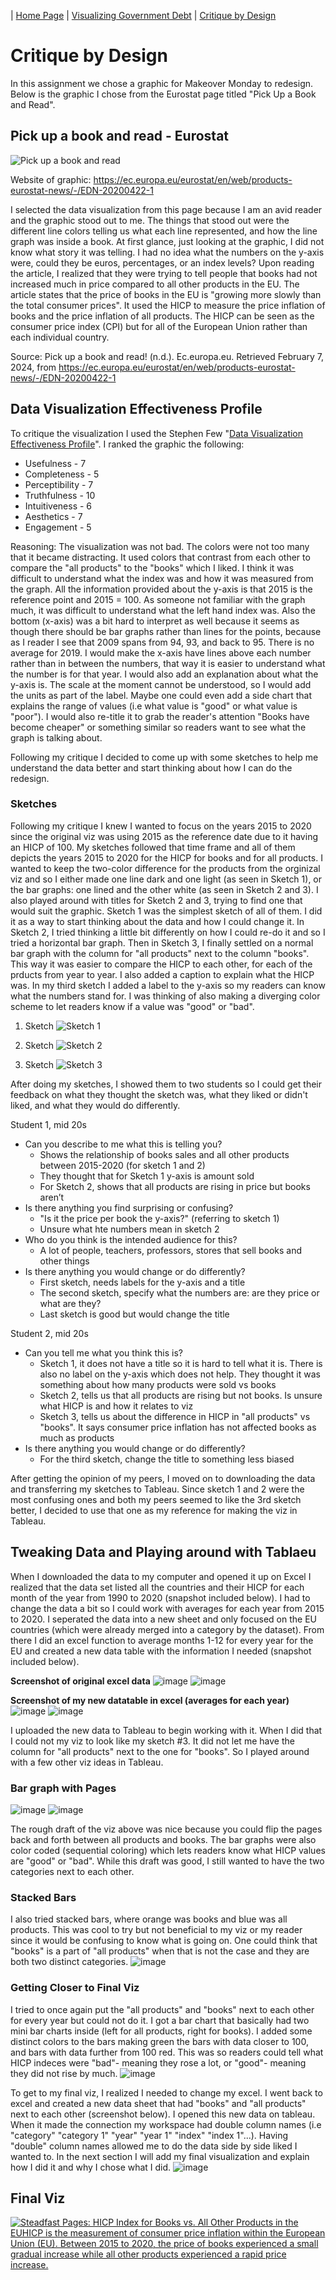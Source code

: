 | [Home Page](https://nataliah24.github.io/Hernandez-Berrios-Portfolio/) | [Visualizing Government Debt](datavisualization.md) | [Critique by Design](critiquebydesign.md)
# Critique by Design
In this assignment we chose a graphic for Makeover Monday to redesign. Below is the graphic I chose from the Eurostat page titled "Pick Up a Book and Read". 

## Pick up a book and read - Eurostat ##
![Pick up a book and read](https://github.com/nataliah24/Hernandez-Berrios-Portfolio/assets/156723081/9f0c4efc-713b-492d-9b98-04965dc31062)

Website of graphic: https://ec.europa.eu/eurostat/en/web/products-eurostat-news/-/EDN-20200422-1

I selected the data visualization from this page because I am an avid reader and the graphic stood out to me. The things that stood out were the different line colors telling us what each line represented, and how the line graph was inside a book. At first glance, just looking at the graphic, I did not know what story it was telling. I had no idea what the numbers on the y-axis were, could they be euros, percentages, or an index levels? Upon reading the article, I realized that they were trying to tell people that books had not increased much in price compared to all other products in the EU. The article states that the price of books in the EU is "growing more slowly than the total consumer prices". It used the HICP to measure the price inflation of books and the price inflation of all products. The HICP can be seen as the consumer price index (CPI) but for all of the European Union rather than each individual country. 

Source: Pick up a book and read! (n.d.). Ec.europa.eu. Retrieved February 7, 2024, from https://ec.europa.eu/eurostat/en/web/products-eurostat-news/-/EDN-20200422-1

## Data Visualization Effectiveness Profile ##
To critique the visualization I used the Stephen Few "[Data Visualization Effectiveness Profile]([url](https://www.perceptualedge.com/articles/visual_business_intelligence/data_visualization_effectiveness_profile.pdf)https://www.perceptualedge.com/articles/visual_business_intelligence/data_visualization_effectiveness_profile.pdf)". I ranked the graphic the following:
* Usefulness - 7
* Completeness - 5
* Perceptibility - 7
* Truthfulness - 10
* Intuitiveness - 6
* Aesthetics - 7
* Engagement - 5

Reasoning:
The visualization was not bad. The colors were not too many that it became distracting. It used colors that contrast from each other to compare the "all products" to the "books" which I liked. I think it was difficult to understand what the index was and how it was measured from the graph. All the information provided about the y-axis is that 2015 is the reference point and 2015 = 100. As someone not familiar with the graph much, it was difficult to understand what the left hand index was. Also the bottom (x-axis) was a bit hard to interpret as well because it seems as though there should be bar graphs rather than lines for the points, because as I reader I see that 2009 spans from 94, 93, and back to 95. There is no average for 2019. I would make the x-axis have lines above each number rather than in between the numbers, that way it is easier to understand what the number is for that year. I would also add an explanation about what the y-axis is. The scale at the moment cannot be understood, so I would add the units as part of the label. Maybe one could even add a side chart that explains the range of values (i.e what value is "good" or what value is "poor"). I would also re-title it to grab the reader's attention "Books have become cheaper" or something similar so readers want to see what the graph is talking about. 

Following my critique I decided to come up with some sketches to help me understand the data better and start thinking about how I can do the redesign.

### Sketches ###

Following my critique I knew I wanted to focus on the years 2015 to 2020 since the original viz was using 2015 as the reference date due to it having an HICP of 100. My sketches followed that time frame and all of them depicts the years 2015 to 2020 for the HICP for books and for all products. I wanted to keep the two-color difference for the products from the orginizal viz and so I either made one line dark and one light (as seen in Sketch 1), or the bar graphs: one lined and the other white (as seen in Sketch 2 and 3). I also played around with titles for Sketch 2 and 3, trying to find one that would suit the graphic. Sketch 1 was the simplest sketch of all of them. I did it as a way to start thinking about the data and how I could change it. In Sketch 2, I tried thinking a little bit differently on how I could re-do it and so I tried a horizontal bar graph. Then in Sketch 3, I finally settled on a normal bar graph with the column for "all products" next to the column "books". This way it was easier to compare the HICP to each other, for each of the prducts from year to year. I also added a caption to explain what the HICP was. In my third sketch I added a label to the y-axis so my readers can know what the numbers stand for. I was thinking of also making a diverging color scheme to let readers know if a value was "good" or "bad". 

1. Sketch 
![Sketch 1](https://github.com/nataliah24/Hernandez-Berrios-Portfolio/assets/156723081/4b00ac9b-414b-448c-9c8c-85ea6f6bb556)

2. Sketch
![Sketch 2](https://github.com/nataliah24/Hernandez-Berrios-Portfolio/assets/156723081/0f29a59a-e744-4832-b0f6-d59d79705103)

3. Sketch
![Sketch 3](https://github.com/nataliah24/Hernandez-Berrios-Portfolio/assets/156723081/a93a209e-4db2-4cf5-8165-88afa776aebd)

After doing my sketches, I showed them to two students so I could get their feedback on what they thought the sketch was, what they liked or didn't liked, and what they would do differently. 

Student 1, mid 20s
* Can you describe to me what this is telling you?
  * Shows the relationship of books sales and all other products between 2015-2020 (for sketch 1 and 2)
  * They thought that for Sketch 1 y-axis is amount sold  
  * For Sketch 2, shows that all products are rising in price but books aren’t
* Is there anything you find surprising or confusing?
  * "Is it the price per book the y-axis?" (referring to sketch 1)
  * Unsure what hte numbers mean in sketch 2
* Who do you think is the intended audience for this?
  * A lot of people, teachers, professors, stores that sell books and other things 
* Is there anything you would change or do differently?
  * First sketch, needs labels for the y-axis and a title 
  * The second sketch, specify what the numbers are: are they price or what are they?
  * Last sketch is good but would change the title

Student 2, mid 20s 
* Can you tell me what you think this is?
  * Sketch 1, it does not have a title so it is hard to tell what it is. There is also no label on the y-axis which does not help. They thought it was something about how many products were sold vs books 
  * Sketch 2, tells us that all products are rising but not books. Is unsure what HICP is and how it relates to viz
  * Sketch 3, tells us about the difference in HICP in "all products" vs "books". It says consumer price inflation has not affected books as much as products 
* Is there anything you would change or do differently?
  * For the third sketch, change the title to something less biased 

After getting the opinion of my peers, I moved on to downloading the data and transferring my sketches to Tableau. Since sketch 1 and 2 were the most confusing ones and both my peers seemed to like the 3rd sketch better, I decided to use that one as my reference for making the viz in Tableau. 

## Tweaking Data and Playing around with Tablaeu ##

When I downloaded the data to my computer and opened it up on Excel I realized that the data set listed all the countries and their HICP for each month of the year from 1990 to 2020 (snapshot included below). I had to change the data a bit so I could work with averages for each year from 2015 to 2020. I seperated the data into a new sheet and only focused on the EU countries (which were already merged into a category by the dataset). From there I did an excel function to average months 1-12 for every year for the EU and created a new data table with the information I needed (snapshot included below).

**Screenshot of original excel data**
![image](https://github.com/nataliah24/Hernandez-Berrios-Portfolio/assets/156723081/99a2a903-2f7b-4915-ad2c-c1ef4f7681ac)
![image](https://github.com/nataliah24/Hernandez-Berrios-Portfolio/assets/156723081/4b7149ee-0229-4e79-ab0a-086d7463cc03)

**Screenshot of my new datatable in excel (averages for each year)**
![image](https://github.com/nataliah24/Hernandez-Berrios-Portfolio/assets/156723081/55a9e15c-8569-4192-ab36-4571d57be98f)
![image](https://github.com/nataliah24/Hernandez-Berrios-Portfolio/assets/156723081/bce3556c-cee4-4b1a-a4f7-ab5e29b4fa39)

I uploaded the new data to Tableau to begin working with it. When I did that I could not my viz to look like my sketch #3. It did not let me have the column for "all products" next to the one for "books". So I played around with a few other viz ideas in Tableau.

### Bar graph with Pages ###
![image](https://github.com/nataliah24/Hernandez-Berrios-Portfolio/assets/156723081/797a83de-b730-4ef1-9797-c3fc5e2c00d6)
![image](https://github.com/nataliah24/Hernandez-Berrios-Portfolio/assets/156723081/8bc28c2b-c09f-4440-84cf-77639ae4bae0)

The rough draft of the viz above was nice because you could flip the pages back and forth between all products and books. The bar graphs were also color coded (sequential coloring) which lets readers know what HICP values are "good" or "bad". While this draft was good, I still wanted to have the two categories next to each other. 

### Stacked Bars ###
I also tried stacked bars, where orange was books and blue was all products. This was cool to try but not beneficial to my viz or my reader since it would be confusing to know what is going on. One could think that "books" is a part of "all products" when that is not the case and they are both two distinct categories. 
![image](https://github.com/nataliah24/Hernandez-Berrios-Portfolio/assets/156723081/98ee68b2-e2ba-4536-87db-2ed1c4d8e21e)

### Getting Closer to Final Viz ###
I tried to once again put the "all products" and "books" next to each other for every year but could not do it. I got a bar chart that basically had two mini bar charts inside (left for all products, right for books). I added some distinct colors to the bars making green the bars with data closer to 100, and bars with data further from 100 red. This was so readers could tell what HICP indeces were "bad"- meaning they rose a lot, or "good"- meaning they did not rise by much. 
![image](https://github.com/nataliah24/Hernandez-Berrios-Portfolio/assets/156723081/fc8eef1a-2044-4f92-8d51-c9d2f29a45c4)

To get to my final viz, I realized I needed to change my excel. I went back to excel and created a new data sheet that had "books" and "all products" next to each other (screenshot below). I opened this new data on tableau. When it made the connection my workspace had double column names (i.e "category" "category 1" "year" "year 1" "index" "index 1"...). Having "double" column names allowed me to do the data side by side liked I wanted to. In the next section I will add my final visualization and explain how I did it and why I chose what I did. 
![image](https://github.com/nataliah24/Hernandez-Berrios-Portfolio/assets/156723081/5599e9b7-4a24-4365-8825-593193bb59fa)

## Final Viz ##
<div class='tableauPlaceholder' id='viz1707269177575' style='position: relative'><noscript><a href='#'><img alt='Steadfast Pages: HICP Index for Books vs. All Other Products in the EUHICP is the measurement of consumer price inflation within the European Union (EU). Between 2015 to 2020, the price of books experienced a small gradual increase while all other products experienced a rapid price increase.  ' src='https:&#47;&#47;public.tableau.com&#47;static&#47;images&#47;St&#47;SteadfastPagesHICPIndexforBooksvs_AllOtherProductsintheEU&#47;Sheet12&#47;1_rss.png' style='border: none' /></a></noscript><object class='tableauViz'  style='display:none;'><param name='host_url' value='https%3A%2F%2Fpublic.tableau.com%2F' /> <param name='embed_code_version' value='3' /> <param name='site_root' value='' /><param name='name' value='SteadfastPagesHICPIndexforBooksvs_AllOtherProductsintheEU&#47;Sheet12' /><param name='tabs' value='no' /><param name='toolbar' value='yes' /><param name='static_image'value='https:&#47;&#47;public.tableau.com&#47;static&#47;images&#47;St&#47;SteadfastPagesHICPIndexforBooksvs_AllOtherProductsintheEU&#47;Sheet12&#47;1.png' /> <param name='animate_transition' value='yes' /><param name='display_static_image' value='yes' /><param name='display_spinner' value='yes' /><param name='display_overlay' value='yes' /><param name='display_count' value='yes' /><param name='language' value='en-US' /></object></div><script type='text/javascript'>var divElement = document.getElementById('viz1707269177575');var vizElement = divElement.getElementsByTagName('object')[0];               vizElement.style.width='100%';vizElement.style.height=(divElement.offsetWidth*0.75)+'px';var scriptElement = document.createElement('script');                    scriptElement.src = 'https://public.tableau.com/javascripts/api/viz_v1.js';vizElement.parentNode.insertBefore(scriptElement, vizElement);</script>




